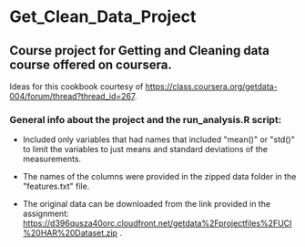 Get_Clean_Data_Project
======================

## Course project for Getting and Cleaning data course offered on coursera.

Ideas for this cookbook courtesy of https://class.coursera.org/getdata-004/forum/thread?thread_id=267.

### General info about the project and the run_analysis.R script:

* Included only variables that had names that included "mean()" or "std()" to limit the variables to just means and standard deviations of the measurements.

* The names of the columns were provided in the zipped data folder in the "features.txt" file.

* The original data can be downloaded from the link provided in the assignment: https://d396qusza40orc.cloudfront.net/getdata%2Fprojectfiles%2FUCI%20HAR%20Dataset.zip .
